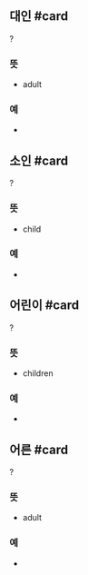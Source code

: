 ## 대인 #card
?
### 뜻
- adult
### 예
-
<!--SR:!2026-01-23,325,290-->

## 소인 #card
?
### 뜻
- child
### 예
-
<!--SR:!2025-11-20,236,248-->

## 어린이 #card
?
### 뜻
- children
### 예
-
<!--SR:!2026-04-01,388,292-->

## 어른 #card
?
### 뜻
- adult
### 예
-
<!--SR:!2025-05-22,71,270-->
